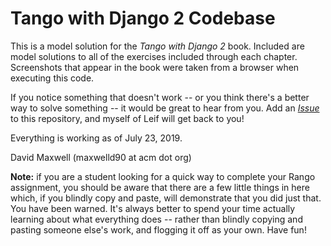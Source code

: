 # Tango with Django 2 Codebase
This is a model solution for the *Tango with Django 2* book. Included are model solutions to all of the exercises included through each chapter. Screenshots that appear in the book were taken from a browser when executing this code.

If you notice something that doesn't work -- or you think there's a better way to solve something -- it would be great to hear from you. Add an [*Issue*](https://github.com/maxwelld90/tango_with_django_2_code/issues) to this repository, and myself of Leif will get back to you!

Everything is working as of July 23, 2019.

David Maxwell (maxwelld90 at acm dot org)

**Note:** if you are a student looking for a quick way to complete your Rango assignment, you should be aware that there are a few little things in here which, if you blindly copy and paste, will demonstrate that you did just that. You have been warned. It's always better to spend your time actually learning about what everything does -- rather than blindly copying and pasting someone else's work, and flogging it off as your own. Have fun!